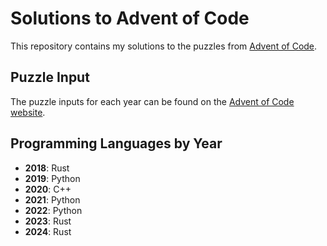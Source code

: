 # Solutions to Advent of Code

This repository contains my solutions to the puzzles from [Advent of Code](https://adventofcode.com/).

## Puzzle Input
The puzzle inputs for each year can be found on the [Advent of Code website](https://adventofcode.com/).

## Programming Languages by Year
- **2018**: Rust
- **2019**: Python
- **2020**: C++
- **2021**: Python
- **2022**: Python
- **2023**: Rust
- **2024**: Rust